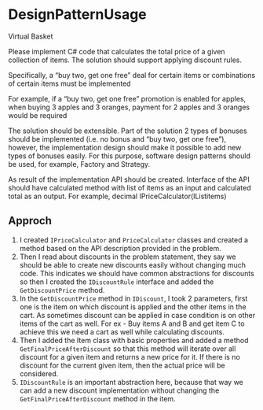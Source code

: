 # DesignPatternUsage


Virtual Basket

Please implement C# code that calculates the total price of a given collection of items. The solution should support applying discount rules.

Specifically, a “buy two, get one free” deal for certain items or combinations of certain items must be implemented

For example, if a “buy two, get one free” promotion is enabled for apples, when buying 3 apples and 3 oranges, payment for 2 apples and 3 oranges would be required

The solution should be extensible. Part of the solution 2 types of bonuses should be implemented (i.e. no bonus and “buy two, get one free”), however, the implementation design should make it possible to add new types of bonuses easily. For this purpose, software design patterns should be used, for example, Factory and Strategy.

As result of the implementation API should be created. Interface of the API should have calculated method with list of items as an input and calculated total as an output. For example, decimal IPriceCalculator(IList<Litem>items)

## Approch 
1. I created `IPriceCalculator` and `PriceCalculator` classes and created a method based on the API description provided in the problem. 
2. Then I read about discounts in the problem statement, they say we should be able to create new discounts easily without changing much code. This indicates we should have common abstractions for discounts so then I created the `IDiscountRule` interface and added the `GetDiscountPrice` method. 
2. In the `GetDiscountPrice` method in `IDiscount`, I took 2 parameters, first one is the item on which discount is applied and the other items in the cart. As sometimes discount can be applied in case condition is on other items of the cart as well. For ex - Buy items A and B and get item C to achieve this we need a cart as well while calculating discounts. 
3. Then I added the Item class with basic properties and added a method `GetFinalPriceAfterDiscount` so that this method will iterate over all discount for a given item and returns a new price for it. If there is no discount for the current given item, then the actual price will be considered. 
4. `IDiscountRule` is an important abstraction here, because that way we can add a new discount implementation without changing the `GetFinalPriceAfterDiscount` method in the item. 
